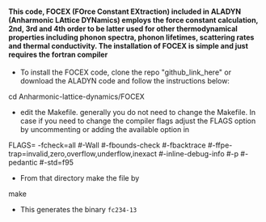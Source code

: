 #### This code, FOCEX (FOrce Constant EXtraction) included in ALADYN (Anharmonic LAttice DYNamics) employs the force constant calculation, 2nd, 3rd and 4th order to be latter used for other thermodynamical properties including phonon spectra, phonon lifetimes, scattering rates and thermal conductivity. The installation of FOCEX is simple and just requires the fortran compiler

- To install the FOCEX code, clone the repo "github_link_here" or download the ALADYN code and follow the instructions below:

cd Anharmonic-lattice-dynamics/FOCEX

- edit the Makefile. generally you do not need to change the Makefile. In case if you need to change the compiler flags adjust the FLAGS option by uncommenting or adding the available option in

FLAGS= -fcheck=all #-Wall #-fbounds-check #-fbacktrace #-ffpe-trap=invalid,zero,overflow,underflow,inexact #-inline-debug-info #-p #-pedantic #-std=f95

- From that directory make the file by

make

- This generates the binary `fc234-13`

